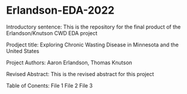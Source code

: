 # Erlandson-EDA-2022

Introductory sentence: This is the repository for the final product of the Erlandson/Knutson CWD EDA project

Prodject title: Exploring Chronic Wasting Disease in Minnesota and the United States

Project Authors: Aaron Erlandson, Thomas Knutson

Revised Abstract: This is the revised abstract for this project

Table of Conents: File 1 File 2 File 3
